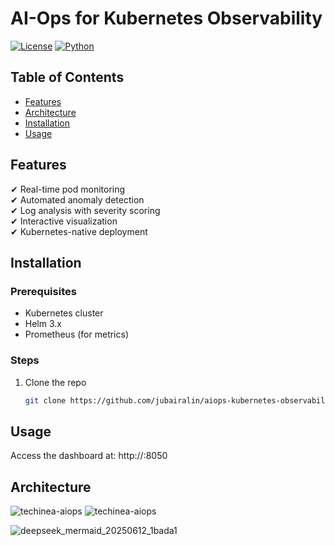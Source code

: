 # AI-Ops for Kubernetes Observability

[![License](https://img.shields.io/badge/license-MIT-blue.svg)](LICENSE)
[![Python](https://img.shields.io/badge/python-3.8+-blue.svg)](https://python.org)

## Table of Contents
- [Features](#features)
- [Architecture](#architecture)
- [Installation](#installation)
- [Usage](#usage)


## Features
✔ Real-time pod monitoring  
✔ Automated anomaly detection  
✔ Log analysis with severity scoring  
✔ Interactive visualization  
✔ Kubernetes-native deployment  

## Installation
### Prerequisites
- Kubernetes cluster
- Helm 3.x
- Prometheus (for metrics)

### Steps
1. Clone the repo
   ```bash
   git clone https://github.com/jubairalin/aiops-kubernetes-observability.git
## Usage
Access the dashboard at: http://<service-ip>:8050
## Architecture
![techinea-aiops](https://github.com/user-attachments/assets/44acd632-1461-414d-9a6e-2bc61cad32fb)
![techinea-aiops](https://github.com/user-attachments/assets/44acd632-1461-414d-9a6e-2bc61cad32fb)

![deepseek_mermaid_20250612_1bada1](https://github.com/user-attachments/assets/a1348ead-36be-4aad-9695-6f9fd2196860)
